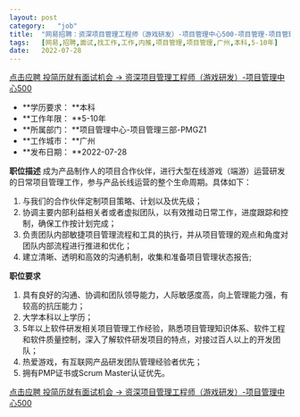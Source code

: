 ```yaml
---
layout:	post
category:	"job"
title:	"网易招聘：资深项目管理工程师（游戏研发）-项目管理中心500-项目管理-项目管理-广州本科5-10年"
tags:	[网易,招聘,面试,找工作,工作,内推,项目管理,项目管理,广州,本科,5-10年]
date:	2022-07-28
---
```


[点击应聘 投简历就有面试机会 -> 资深项目管理工程师（游戏研发）-项目管理中心500](http://mobile.bole.netease.com/bole/boleDetail?id=41847&employeeId=346f03c3cda5f04c&key=all)



- **学历要求： **本科
- **工作年限： **5-10年
- **所属部门： **项目管理中心-项目管理三部-PMGZ1
- **工作城市： **广州
- **发布日期： **2022-07-28



**职位描述**
成为产品制作人的项目合作伙伴，进行大型在线游戏（端游）运营研发的日常项目管理工作，参与产品长线运营的整个生命周期。具体如下：
1. 与我们的合作伙伴定制项目策略、计划以及优先级；
2. 协调主要内部利益相关者或者虚拟团队，以有效推动日常工作，进度跟踪和控制，确保工作按计划完成；
3. 负责团队内部敏捷项目管理流程和工具的执行，并从项目管理的观点和角度对团队内部流程进行推进和优化；
4. 建立清晰、透明和高效的沟通机制，收集和准备项目管理状态报告;



**职位要求**
1. 具有良好的沟通、协调和团队领导能力，人际敏感度高，向上管理能力强，有较高的抗压能力；
2. 大学本科以上学历；
3. 5年以上软件研发相关项目管理工作经验，熟悉项目管理知识体系、软件工程和软件质量控制，深入了解软件研发项目的特点，对接过百人以上的开发团队；
4. 热爱游戏，有互联网产品研发团队管理经验者优先；
5. 拥有PMP证书或Scrum Master认证优先。



[点击应聘 投简历就有面试机会 -> 资深项目管理工程师（游戏研发）-项目管理中心500](http://mobile.bole.netease.com/bole/boleDetail?id=41847&employeeId=346f03c3cda5f04c&key=all)
